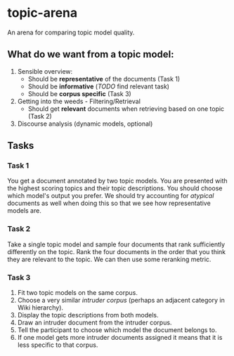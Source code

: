 # topic-arena
An arena for comparing topic model quality.

## What do we want from a topic model:

1. Sensible overview:
   - Should be **representative** of the documents (Task 1)
   - Should be **informative** (*TODO* find relevant task)
   - Should be **corpus specific** (Task 3)
2. Getting into the weeds - Filtering/Retrieval
   - Should get **relevant** documents when retrieving based on one topic (Task 2)
3. Discourse analysis (dynamic models, optional)

## Tasks

### Task 1

You get a document annotated by two topic models. You are presented with the highest scoring topics and their topic descriptions. You should choose which model's output you prefer.
We should try accounting for *atypical* documents as well when doing this so that we see how representative models are.

### Task 2

Take a single topic model and sample four documents that rank sufficiently differently on the topic.
Rank the four documents in the order that you think they are relevant to the topic.
We can then use some reranking metric.

### Task 3

1. Fit two topic models on the same corpus.
2. Choose a very similar *intruder corpus* (perhaps an adjacent category in Wiki hierarchy).
3. Display the topic descriptions from both models.
4. Draw an intruder document from the intruder corpus.
5. Tell the participant to choose which model the document belongs to.
6. If one model gets more intruder documents assigned it means that it is less specific to that corpus.
